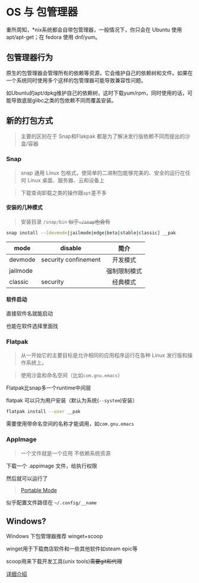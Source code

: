 # OS 与 包管理器

重所周知，*nix系统都会自带包管理器，一般情况下，你只会在 Ubuntu 使用 apt/apt-get；在 fedora 使用 dnf/yum。

## 包管理器行为

原生的包管理器会管理所有的依赖等资源，它会维护自己的依赖树和文件。如果在一个系统同时使用多个这样的包管理器可能导致兼容性问题。

如Ubuntu的apt/dpkg维护自己的依赖树，这时下载yum/rpm，同时使用的话，可能导致底层glibc之类的包依赖不同而覆盖安装。

## 新的打包方式

> 主要的区别在于 Snap和Flakpak 都是为了解决发行版依赖不同而提出的沙盒/容器

### Snap

> snap 通用 Linux 包格式，使简单的二进制包能够完美的、安全的运行在任何 Linux 桌面、服务器、云和设备上


> 下载查询卸载之类的操作跟`apt`差不多

#### 安装的几种模式

> 安装目录 `/snap/bin` ~~似乎`~/snap`也会有~~

```bash
snap install --[devmode|jailmode|edge|beta|stable|classic] __pak
```

| mode | disable | 简介 |
| --- | --- | :---: |
| devmode | security confinement | 开发模式 |
| jailmode |  | 强制限制模式 |
| classic | security | 经典模式 |

#### 软件启动

直接软件名就能启动

也能在软件选择里面找

### Flatpak

> 从一开始它的主要目标是允许相同的应用程序运行在各种 Linux 发行版和操作系统上。

> 使用沙盒和命名空间（比如`com.gnu.emacs`）

Flatpak比snap多一个runtime中间层

flatpak 可以只为用户安装（默认为系统(`--system`)安装）

```bash
flatpak install --user __pak
```

需要使用带命名空间的名称才能调用，如`com.gnu.emacs`

### AppImage

> 一个文件就是一个应用
> 不依赖系统资源

下载一个 .appimage 文件，给执行权限

然后就可以运行了

> [Portable Mode](https://docs.appimage.org/user-guide/portable-mode.html)

似乎配置文件路径在 `~/.config/__name`



## Windows?

Windows 下包管理器推荐 winget+scoop

winget用于下载商店软件和一些其他软件如steam epic等

scoop用来下载开发工具(unix tools)~~需要git和代理~~

[详细介绍](./Windows-Pkg-Man.md)